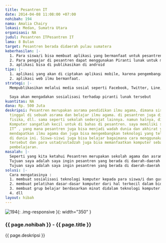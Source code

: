 ```yaml
---
title: Pesantren IT
date: 2014-04-08 11:08:00 +07:00
nohibah: 194
nama: Amalia Chairy
lokasi: Medan, Sumatra Utara
organisasi: NA
judul: Pesantren ITPesantren IT
lama: 8 Bulan
target: Pesantren berada didaerah pulau sumatera
keberhasilan: |-
  1. Para siswa/i bisa membuat aplikasi yang bermanfaat untuk pesantren tsb dan untuk masyarakat sekitar dalam waktu 4 bulan .
  2. Para pengajar di pesantren dapat menggunakan Piranti lunak untuk mengajar didalam pesantren
  3. aplikasi bisa di publikasikan di android
tipe: |-
  1. aplikasi yang akan di ciptakan aplikasi mobile, karena pengembangan mobile sekarang sangatlah pesat. lebih mengutamakan aplikasi berbasiskan Android. untuk jenis aplikasinya bisa berupa game, video ataupun aplikasi yang bermanfaat untuk digunakan
  2. aplikasi web ilmu bermanfaat.
strategi: |-
  Mempublikasikan melalui media sosial seperti Facebook, Twitter, Line, dll

  Saya akan mengadakan sosialisasi terhadap piranti lunak tersebut
kuantitas: NA
dana: Rp. 500 Juta
deskripsi: Pesantren merupakan asrama pendidikan ilmu agama, dimana siswa dan siswi
  tinggal di sebuah asrama dan belajar ilmu agama. di pesantren juga di ajarkan matematika,
  fisika, dll. sama seperti sekolah sederajat lainnya. namun halnya, di bidang Ilmu
  Komputer sangatlah kecil untuk di bahas di pesantren. saya memiliki sebuah ide “pesantren
  IT” , yang mana pesantren juga bisa menjadi wadah dunia dan akhirat yang luar biasa.
  mendapatkan ilmu agama dan juga bisa mengembangkan teknologi yang telah tersedia
  di dunia ini. Siswa-siswi juga bisa belajar bagaimana cara menggunakan teknologi
  tersebut dan para ustad/ustadzah juga bisa memanfaatkan komputer sebagai sarana
  pembelajaran.
masalah: |-
  Seperti yang kita ketahui Pesantren merupakan sekolah agama dan asrama pendidikan di bidang agaman dan sederajat juga dengan sekolah yang lain. Sebagian pesantren yang ada di Indonesia masih kurang dalam hal pendidikan teknologi komputer. dan belum bisa menggunakan perangkat lunak komputer yang ada. terkhususkan untuk pesantren yang berada jauh dari kota. mereka sangat membutuhkan orang-orang IT untuk mengajari mereka tentang teknologi.
  Tujuan saya adalah saya ingin pesantren yang berada di daerah-daerah bisa menjadi pesantren IT yang mana bisa memanfaatkan teknologi dan bisa berkreatif ,dan mengembangkan ilmu teknologi . Pesantren IT bukan hanya untuk siswa/i tetapi untuk para guru-gurunya agar bisa memanfaatkan perangkat lunak sebagai media pembelajaran.Seperti yang kita ketahui Pesantren merupakan sekolah agama dan asrama pendidikan di bidang agaman dan sederajat juga dengan sekolah yang lain. Sebagian pesantren yang ada di Indonesia masih kurang dalam hal pendidikan teknologi komputer. dan belum bisa menggunakan perangkat lunak komputer yang ada. terkhususkan untuk pesantren yang berada jauh dari kota. mereka sangat membutuhkan orang-orang IT untuk mengajari mereka tentang teknologi.
  Tujuan saya adalah saya ingin pesantren yang berada di daerah-daerah bisa menjadi pesantren IT yang mana bisa memanfaatkan teknologi dan bisa berkreatif ,dan mengembangkan ilmu teknologi . Pesantren IT bukan hanya untuk siswa/i tetapi untuk para guru-gurunya agar bisa memanfaatkan perangkat lunak sebagai media pembelajaran.
solusi: |-
  Cara mengatasinya :
  1. membuat sosialisasi teknologi komputer kepada para siswa/i dan guru-guru
  2. membuat pelatihan dasar-dasar komputer dari hal terkecil dalam bidang teknologi hingga mampu di gunakan.
  3. membuat grup belajar berdasarkan minat didalam teknologi komputer.
  4. dll
layout: hibah
---
```


![194](/static/img/hibahcms/194.png){: .img-responsive }{: width="350" }

### {{ page.nohibah }} - {{ page.title }}

{{ page.deskripsi }}
